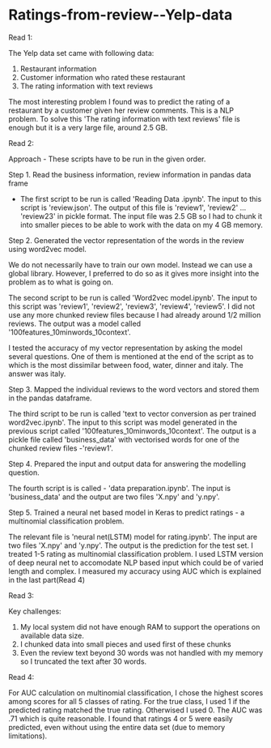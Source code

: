 # Ratings-from-review--Yelp-data

Read 1:

The Yelp data set came with following data:

1. Restaurant information
2. Customer information who rated these restaurant
3. The rating information with text reviews

The most interesting problem I found was to predict the rating of a restaurant by a customer given her review comments. This is a NLP problem. To solve this 'The rating information with text reviews' file is enough but it is a very large file, around 2.5 GB.





Read 2:

Approach - These scripts have to be run in the given order. 

Step 1. Read the business information, review information in pandas data frame

   - The first script to be run is called 'Reading Data .ipynb'. The input to this script is 'review.json'. The output of this file is 'review1', 'review2' ... 'review23' in pickle format. The input file was 2.5 GB so I had to chunk it into smaller pieces to be able to work with the data on my 4 GB memory.
   
Step 2. Generated the vector representation of the words in the review using word2vec model. 

We do not necessarily have to train  our own model. Instead we can use a global library. However, I preferred to do so as it gives more insight into the problem as to what is going on.

The second script to be run is called 'Word2vec model.ipynb'. The input to this script was 'review1', 'review2', 'review3', 'review4', 'review5'. I  did not use any more chunked review files because I had already around 1/2 million reviews. The output was a model called '100features_10minwords_10context'. 
    
I tested the accuracy of my vector representation by asking the model several questions. One of them is mentioned at the end of the script as to which is the most dissimilar between food, water, dinner and italy. The answer was italy.

Step 3. Mapped the individual reviews to the word vectors and stored them in the pandas dataframe. 

The third script to be run is called 'text to vector conversion as per trained word2vec.ipynb'. The input to this script was model generated in the previous script called '100features_10minwords_10context'. The output is a pickle file called 'business_data' with vectorised words for one of the chunked review files -'review1'.

Step 4.  Prepared the input and output data for answering the modelling question. 

The fourth script is is called - 'data preparation.ipynb'. The input is 'business_data' and the output are two files 'X.npy' and 'y.npy'. 

Step 5. Trained a neural net based  model in Keras to predict ratings - a multinomial classification problem. 

The relevant file is 'neural net(LSTM) model for rating.ipynb'. The input are two files 'X.npy' and 'y.npy'.  The output is the prediction for the test set. I treated 1-5 rating as multinomial classification problem. I used LSTM version of deep neural net to accomodate NLP based input which could be of varied length and complex. I measured my accuracy using AUC which is explained in the last part(Read 4)







Read 3:

Key challenges:

1. My local system did not have enough RAM to support the operations on available data size.
2. I chunked data into small pieces and used first of these chunks
3. Even the review text beyond 30 words was not handled with my memory so I truncated the text after 30 words.





Read 4:

For AUC calculation on multinomial classification, I chose the highest scores among scores for all 5 classes of rating. For the true class, I used 1 if the predicted rating matched the true rating. Otherwised I used 0.  The AUC was .71 which is quite reasonable. I found that ratings 4 or 5 were easily predicted, even without using the entire data set (due to memory limitations).
